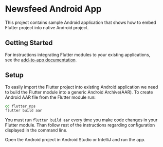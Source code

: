 # Newsfeed Android App

This project contains sample Android application that shows how to embed Flutter project into native Android project.

## Getting Started

For instructions integrating Flutter modules to your existing applications,
see the [add-to-app documentation](https://flutter.dev/docs/development/add-to-app).

## Setup

To easily import the Flutter project into existing Android application we need to build the Flutter module into a generic Android Archive(AAR). To create Android AAR file from the Flutter module run:

```sh
cd flutter_nps
flutter build aar
```

You must run `flutter build aar` every time you make code changes in your Flutter module. Than follow rest of the instructions regarding configuration displayed in the command line.

Open the Android project in Android Studio or IntelliJ and run the app.
